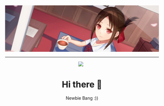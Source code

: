 [![ANIME](image_b.png)]([https://github.com/Tanaka9531](https://github.com/Hiiyapoo))

___
<p align='center'><a href="[https://www.instagram.com/impostor9531](https://github.com/Hiiyapoo/)/"><img height="200" src="https://media1.tenor.com/images/89fe272fcd427816312f4cbcc2d22d90/tenor.gif?itemid=5588596"></a>&nbsp;&nbsp;</p>

<h1  align='center'> Hi there 👋 </h1>

<p align='center'>Newbie Bang :))</p>



